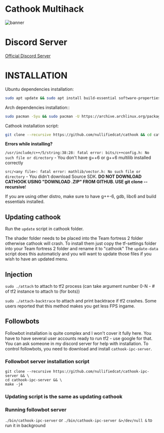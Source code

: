 # Cathook Multihack
![banner](http://i.imgur.com/GkBmJFT.png)

# Discord Server
[Official Discord Server](https://discord.gg/kvNVNSX)

# INSTALLATION

Ubuntu dependencies installation:
```bash
sudo apt update && sudo apt install build-essential software-properties-common -y && sudo add-apt-repository ppa:ubuntu-toolchain-r/test -y && sudo apt update && sudo apt install gcc-snapshot -y && sudo apt update && sudo apt install git libc6-dev gcc-6 g++-6 libc6-dev:i386 g++-6-multilib gdb libsdl2-dev libglew-dev libfreetype6-dev libfreetype6-dev:i386 -y && 
```


Arch dependencies installation::
```bash
sudo pacman -Syu && sudo pacman -U https://archive.archlinux.org/packages/g/gcc-multilib/gcc-multilib-6.3.1-2-x86_64.pkg.tar.xz https://archive.archlinux.org/packages/g/gcc-libs-multilib/gcc-libs-multilib-6.3.1-2-x86_64.pkg.tar.xz https://archive.archlinux.org/packages/l/lib32-gcc-libs/lib32-gcc-libs-6.3.1-2-x86_64.pkg.tar.xz && sudo pacman -S base-devel gcc-multilib gdb gdb-common glew1.10 lib32-glew1.10 
```


Cathook installation script:
```bash
git clone --recursive https://github.com/nullifiedcat/cathook && cd cathook && make -j4 && bash update-menu
```

**Errors while installing?**

`/usr/include/c++/5/string:38:28: fatal error: bits/c++config.h: No such file or directory` - You don't have g++6 or g++6 multilib installed correctly

`src/<any file>: fatal error: mathlib/vector.h: No such file or directory` - You didn't download Source SDK. **DO NOT DOWNLOAD CATHOOK USING "DOWNLOAD .ZIP" FROM GITHUB. USE git clone --recursive**!

If you are using other distro, make sure to have g++-6, gdb, libc6 and build essentials installed.

## Updating cathook
Run the `update` script in cathook folder.

The shader folder needs to be placed into the Team fortress 2 folder otherwise cathook will crash. To install them just copy the tf-settings folder into your Team fortress 2 folder and rename it to "cathook"
The `update-data` script does this automaticly and you will want to update those files if you wish to have an updated menu.

## Injection
`sudo ./attach` to attach to tf2 process (can take argument number 0-N - # of tf2 instance to attach to (for bots))

`sudo ./attach-backtrace` to attach and print backtrace if tf2 crashes. Some users reported that this method makes you get less FPS ingame.

## Followbots

Followbot installation is quite complex and I won't cover it fully here.
You have to have several user accounts ready to run tf2 - use google for that.
You can ask someone in my discord server for help with installation.
To control followbots, you need to download and install `cathook-ipc-server`.

### Followbot server installation script
```
git clone --recursive https://github.com/nullifiedcat/cathook-ipc-server && \
cd cathook-ipc-server && \
make -j4
```
### Updating script is the same as updating cathook

### Running followbot server
`./bin/cathook-ipc-server` or `./bin/cathook-ipc-server &>/dev/null &` to run it in background
